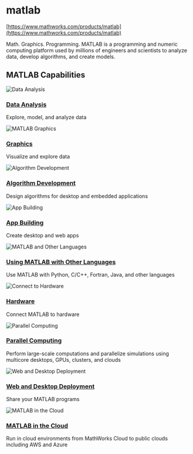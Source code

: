 # matlab

[https://www.mathworks.com/products/matlab](https://www.mathworks.com/products/matlab)

Math. Graphics. Programming.
MATLAB is a programming and numeric computing platform used by millions of engineers and scientists to analyze data, develop algorithms, and create models.


## MATLAB Capabilities

![Data Analysis](https://www.mathworks.com/products/matlab/_jcr_content/mainParsys/band_copy/mainParsys/columns_1528343638/17423a28-dde4-4a5f-819c-bc676e5ce349/pictogram.adapt.480.medium.svg/1626162614945.svg)

### [Data Analysis](https://www.mathworks.com/solutions/data-analysis.html)

Explore, model, and analyze data

![MATLAB Graphics](https://www.mathworks.com/products/matlab/_jcr_content/mainParsys/band_copy/mainParsys/columns_1528343638/b8e3c2f6-afd8-4d22-8296-8439cb651e83/pictogram_copy_copy_.adapt.480.medium.svg/1626162614994.svg)

### [Graphics](https://www.mathworks.com/products/matlab/matlab-graphics.html)

Visualize and explore data

![Algorithm Development](https://www.mathworks.com/products/matlab/_jcr_content/mainParsys/band_copy/mainParsys/columns_1528343638/eae138f8-129b-4d1d-8c03-723434ced67a/pictogram_copy.adapt.480.medium.svg/1626162615044.svg)

### [Algorithm Development](https://www.mathworks.com/solutions/algorithm-development.html)

Design algorithms for desktop and embedded applications

![App Building](https://www.mathworks.com/products/matlab/_jcr_content/mainParsys/band_copy/mainParsys/columns_1528343638_c/17423a28-dde4-4a5f-819c-bc676e5ce349/pictogram_copy_copy_.adapt.480.medium.svg/1626162615244.svg)

### [App Building](https://www.mathworks.com/products/matlab/app-designer.html)

Create desktop and web apps

![MATLAB and Other Languages](https://www.mathworks.com/products/matlab/_jcr_content/mainParsys/band_copy/mainParsys/columns_1528343638_c/b8e3c2f6-afd8-4d22-8296-8439cb651e83/pictogram_copy_copy_.adapt.480.medium.svg/1626162615294.svg)

### [Using MATLAB with Other Languages](https://www.mathworks.com/products/matlab/matlab-and-other-programming-languages.html)

Use MATLAB with Python, C/C++, Fortran, Java, and other languages

![Connect to Hardware](https://www.mathworks.com/products/matlab/_jcr_content/mainParsys/band_copy/mainParsys/columns_1528343638_c/eae138f8-129b-4d1d-8c03-723434ced67a/pictogram_copy_copy_.adapt.480.medium.svg/1626162615345.svg)

### [Hardware](https://www.mathworks.com/hardware-support/home.html)

Connect MATLAB to hardware

![Parallel Computing](https://www.mathworks.com/products/matlab/_jcr_content/mainParsys/band_copy/mainParsys/columns_1528343638_c_1134682686/17423a28-dde4-4a5f-819c-bc676e5ce349/pictogram_copy_copy_.adapt.480.medium.svg/1626162615544.svg)

### [Parallel Computing](https://www.mathworks.com/solutions/parallel-computing.html)

Perform large-scale computations and parallelize simulations using multicore desktops, GPUs, clusters, and clouds

![Web and Desktop Deployment](https://www.mathworks.com/products/matlab/_jcr_content/mainParsys/band_copy/mainParsys/columns_1528343638_c_1134682686/b8e3c2f6-afd8-4d22-8296-8439cb651e83/pictogram_copy_copy.adapt.480.medium.svg/1626162615594.svg)

### [Web and Desktop Deployment](https://www.mathworks.com/solutions/desktop-web-deployment.html)

Share your MATLAB programs

![MATLAB in the Cloud](https://www.mathworks.com/products/matlab/_jcr_content/mainParsys/band_copy/mainParsys/columns_1528343638_c_1134682686/eae138f8-129b-4d1d-8c03-723434ced67a/pictogram_copy_copy_.adapt.480.medium.svg/1626162615644.svg)

### [MATLAB in the Cloud](https://www.mathworks.com/solutions/cloud.html)

Run in cloud environments from MathWorks Cloud to public clouds including AWS and Azure
